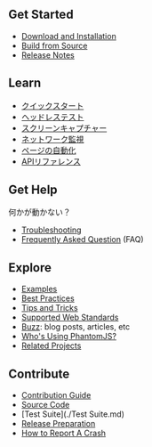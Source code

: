 ## Get Started

* [Download and Installation](http://phantomjs.org/download.html)
* [Build from Source](http://phantomjs.org/build.html)
* [Release Notes](http://phantomjs.org/releases.html)

<!--
* [Download and Installation](http://phantomjs.org/download.html)
* [Build from Source](http://phantomjs.org/build.html)
* [Release Notes](http://phantomjs.org/releases.html)
-->

## Learn

* [クイックスタート](./Quick-Start.md)
* [ヘッドレステスト](./Headless-Testing.md)
* [スクリーンキャプチャー](./Screen-Capture.md)
* [ネットワーク監視](./Network-Monitoring.md)
* [ページの自動化](./Page-Automation.md)
* [APIリファレンス](./API-Reference.md)

<!--
* [[Quick Start|Quick Start]]
* [[Headless Testing|Headless Testing]]
* [[Screen Capture|Screen Capture]]
* [[Network Monitoring|Network Monitoring]]
* [[Page Automation|Page Automation]]
* [[API Reference|API Reference]]
-->

## Get Help

何かが動かない？
<!-- Something does not work? -->

* [Troubleshooting](./Troubleshooting.md)
* [Frequently Asked Question](http://phantomjs.org/faq.html) (FAQ)

<!--
* [[Troubleshooting|Troubleshooting]]
* [Frequently Asked Question](http://phantomjs.org/faq.html) (FAQ)
-->

## Explore

* [Examples](./Examples.md)
* [Best Practices](./Best-Practices.md)
* [Tips and Tricks](./Tips-and-Tricks.md)
* [Supported Web Standards](./Supported-Web-Standards.md)
* [Buzz](./Buzz.md): blog posts, articles, etc
* [Who's Using PhantomJS?](./Users.md)
* [Related Projects](./Related-Projects.md)

<!--
* [[Examples|Examples]]
* [[Best Practices|Best Practices]]
* [[Tips and Tricks|Tips and Tricks]]
* [[Supported Web Standards|Supported Web Standards]]
* [[Buzz|Buzz]]: blog posts, articles, etc
* [[Who's Using PhantomJS?|Users]]
* [[Related Projects|Related Projects]]
-->

## Contribute

* [Contribution Guide](https://github.com/ariya/phantomjs/blob/master/CONTRIBUTING.md)
* [Source Code](./Source-Code.md)
* [Test Suite](./Test Suite.md)
* [Release Preparation](./Release-Preparation.md)
* [How to Report A Crash](./Crash-Reporting.md)

<!--
* [Contribution Guide](https://github.com/ariya/phantomjs/blob/master/CONTRIBUTING.md)
* [[Source Code|Source Code]]
* [[Test Suite|Test Suite]]
* [[Release Preparation|Release Preparation]]
* [[How to Report A Crash|Crash Reporting]]
-->
